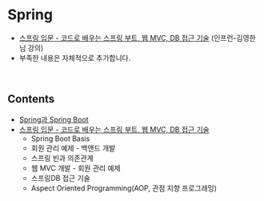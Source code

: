 # Spring 
* [스프링 입문 - 코드로 배우는 스프링 부트, 웹 MVC, DB 접근 기술](https://www.inflearn.com/course/%EC%8A%A4%ED%94%84%EB%A7%81-%EC%9E%85%EB%AC%B8-%EC%8A%A4%ED%94%84%EB%A7%81%EB%B6%80%ED%8A%B8/dashboard) (인프런-김영한님 강의)
* 부족한 내용은 자체적으로 추가합니다.

<br>

## Contents
* [Spring과 Spring Boot](#spring과-spring-boot)
* [스프링 입문 - 코드로 배우는 스프링 부트, 웹 MVC, DB 접근 기술](https://github.com/HYEEWON/spring-study/blob/master/_text/%5B1%5D%EC%8A%A4%ED%94%84%EB%A7%81%EC%9E%85%EB%AC%B8.md)
  * Spring Boot Basis
  * 회원 관리 예제 - 백앤드 개발
  * 스프링 빈과 의존관계
  * 웹 MVC 개발 - 회원 관리 예제
  * 스프링DB 접근 기술
  * Aspect Oriented Programming(AOP, 관점 지향 프로그래밍)

